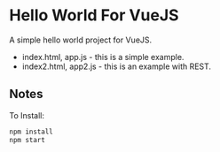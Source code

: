 # Hello World For VueJS
A simple hello world project for VueJS.

* index.html, app.js - this is a simple example.
* index2.html, app2.js  - this is an example with REST.

## Notes
To Install:

```bash
npm install
npm start
```
